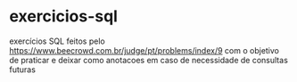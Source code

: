 # exercicios-sql
exercícios SQL feitos pelo https://www.beecrowd.com.br/judge/pt/problems/index/9 com o objetivo de praticar e deixar como anotacoes em caso de necessidade de consultas futuras 
